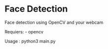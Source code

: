 # Face Detection

Face detection using OpenCV and your webcam

Requiers:
	- opencv

Usage : python3 main.py
